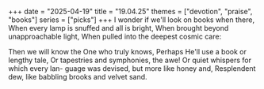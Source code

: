 +++
date = "2025-04-19"
title = "19.04.25"
themes = ["devotion", "praise", "books"]
series = ["picks"]
+++
I wonder if we'll look on books when there,
When every lamp is snuffed and all is bright,
When brought beyond unapproachable light,
When pulled into the deepest cosmic care:

Then we will know the One who truly knows,
Perhaps He'll use a book or lengthy tale,
Or tapestries and symphonies, the awe!
Or quiet whispers for which every lan-
guage was devised, but more like honey and,
Resplendent dew, like babbling brooks and velvet sand.

